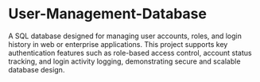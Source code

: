 # User-Management-Database
A SQL database designed for managing user accounts, roles, and login history in web or enterprise applications. This project supports key authentication features such as role-based access control, account status tracking, and login activity logging, demonstrating secure and scalable database design.

